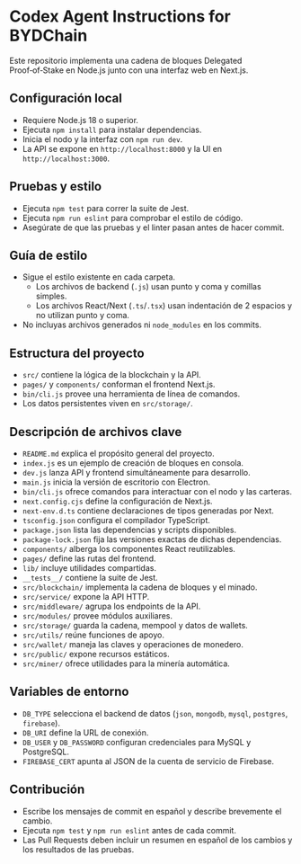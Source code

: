 # Codex Agent Instructions for BYDChain

Este repositorio implementa una cadena de bloques Delegated Proof‑of‑Stake en Node.js junto con una interfaz web en Next.js.

## Configuración local
- Requiere Node.js 18 o superior.
- Ejecuta `npm install` para instalar dependencias.
- Inicia el nodo y la interfaz con `npm run dev`.
- La API se expone en `http://localhost:8000` y la UI en `http://localhost:3000`.

## Pruebas y estilo
- Ejecuta `npm test` para correr la suite de Jest.
- Ejecuta `npm run eslint` para comprobar el estilo de código.
- Asegúrate de que las pruebas y el linter pasan antes de hacer commit.

## Guía de estilo
- Sigue el estilo existente en cada carpeta.
  - Los archivos de backend (`.js`) usan punto y coma y comillas simples.
  - Los archivos React/Next (`.ts`/`.tsx`) usan indentación de 2 espacios y no utilizan punto y coma.
- No incluyas archivos generados ni `node_modules` en los commits.

## Estructura del proyecto
- `src/` contiene la lógica de la blockchain y la API.
- `pages/` y `components/` conforman el frontend Next.js.
- `bin/cli.js` provee una herramienta de línea de comandos.
- Los datos persistentes viven en `src/storage/`.

## Descripción de archivos clave
- `README.md` explica el propósito general del proyecto.
- `index.js` es un ejemplo de creación de bloques en consola.
- `dev.js` lanza API y frontend simultáneamente para desarrollo.
- `main.js` inicia la versión de escritorio con Electron.
- `bin/cli.js` ofrece comandos para interactuar con el nodo y las carteras.
- `next.config.cjs` define la configuración de Next.js.
- `next-env.d.ts` contiene declaraciones de tipos generadas por Next.
- `tsconfig.json` configura el compilador TypeScript.
- `package.json` lista las dependencias y scripts disponibles.
- `package-lock.json` fija las versiones exactas de dichas dependencias.
- `components/` alberga los componentes React reutilizables.
- `pages/` define las rutas del frontend.
- `lib/` incluye utilidades compartidas.
- `__tests__/` contiene la suite de Jest.
- `src/blockchain/` implementa la cadena de bloques y el minado.
- `src/service/` expone la API HTTP.
- `src/middleware/` agrupa los endpoints de la API.
- `src/modules/` provee módulos auxiliares.
- `src/storage/` guarda la cadena, mempool y datos de wallets.
- `src/utils/` reúne funciones de apoyo.
- `src/wallet/` maneja las claves y operaciones de monedero.
- `src/public/` expone recursos estáticos.
- `src/miner/` ofrece utilidades para la minería automática.

## Variables de entorno
- `DB_TYPE` selecciona el backend de datos (`json`, `mongodb`, `mysql`, `postgres`, `firebase`).
- `DB_URI` define la URL de conexión.
- `DB_USER` y `DB_PASSWORD` configuran credenciales para MySQL y PostgreSQL.
- `FIREBASE_CERT` apunta al JSON de la cuenta de servicio de Firebase.

## Contribución
- Escribe los mensajes de commit en español y describe brevemente el cambio.
- Ejecuta `npm test` y `npm run eslint` antes de cada commit.
- Las Pull Requests deben incluir un resumen en español de los cambios y los resultados de las pruebas.

